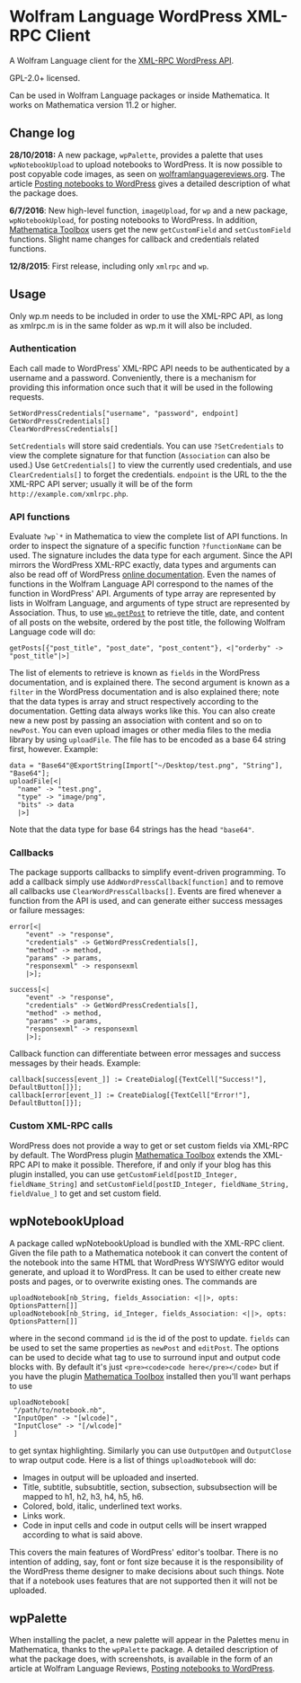 # Wolfram Language WordPress XML-RPC Client

A Wolfram Language client for the [XML-RPC WordPress API](http://codex.wordpress.org/XML-RPC_WordPress_API).

GPL-2.0+ licensed.

Can be used in Wolfram Language packages or inside Mathematica. It works on Mathematica version 11.2 or higher.

## Change log

**28/10/2018:** A new package, `wpPalette`, provides a palette that uses `wpNotebookUpload` to upload notebooks to WordPress. It is now possible to post copyable code images, as seen on [wolframlanguagereviews.org](wolframlanguagereviews.org). The article [Posting notebooks to WordPress](http://wolframlanguagereviews.org/2018/10/28/posting-notebooks-to-wordpress/) gives a detailed description of what the package does.

**6/7/2016**: New high-level function, `imageUpload`, for `wp` and a new package, `wpNotebookUpload`, for posting notebooks to WordPress. In addition, [Mathematica Toolbox](https://wordpress.org/plugins/mathematica-toolbox/) users get the new `getCustomField` and `setCustomField` functions. Slight name changes for callback and credentials related functions.

**12/8/2015**: First release, including only `xmlrpc` and `wp`.

## Usage

Only wp.m needs to be included in order to use the XML-RPC API, as long as xmlrpc.m is in the same folder as wp.m it will also be included.

### Authentication

Each call made to WordPress' XML-RPC API needs to be authenticated by a username and a password. Conveniently, there is a mechanism for providing this information once such that it will be used in the following requests.

	SetWordPressCredentials["username", "password", endpoint]
	GetWordPressCredentials[]
	ClearWordPressCredentials[]

`SetCredentials` will store said credentials. You can use `?SetCredentials` to view the complete signature for that function (`Association` can also be used.) Use `GetCredentials[]` to view the currently used credentials, and use `ClearCredentials[]` to forget the credentials. `endpoint` is the URL to the the XML-RPC API server; usually it will be of the form `http://example.com/xmlrpc.php`.

### API functions
Evaluate ``?wp`*`` in Mathematica to view the complete list of API functions. In order to inspect the signature of a specific function `?functionName` can be used. The signature includes the data type for each argument. Since the API mirrors the WordPress XML-RPC exactly, data types and arguments can also be read off of WordPress [online documentation](http://codex.wordpress.org/XML-RPC_WordPress_API). Even the names of functions in the Wolfram Language API correspond to the names of the function in WordPress' API. Arguments of type array are represented by lists in Wolfram Language, and arguments of type struct are represented by Association. Thus, to use [`wp.getPost`](http://codex.wordpress.org/XML-RPC_WordPress_API/Posts) to retrieve the title, date, and content of all posts on the website, ordered by the post title, the following Wolfram Language code will do:

	getPosts[{"post_title", "post_date", "post_content"}, <|"orderby" -> "post_title"|>]

The list of elements to retrieve is known as `fields` in the WordPress documentation, and is explained there. The second argument is known as a `filter` in the WordPress documentation and is also explained there; note that the data types is array and struct respectively according to the documentation. Getting data always works like this. You can also create new a new post by passing an association with content and so on to `newPost`. You can even upload images or other media files to the media library by using `uploadFile`. The file has to be encoded as a base 64 string first, however. Example:

	data = "Base64"@ExportString[Import["~/Desktop/test.png", "String"], "Base64"];
	uploadFile[<|
      "name" -> "test.png",
      "type" -> "image/png",
      "bits" -> data
      |>]

Note that the data type for base 64 strings has the head `"base64"`.

### Callbacks
The package supports callbacks to simplify event-driven programming. To add a callback simply use `AddWordPressCallback[function]` and to remove all callbacks use `ClearWordPressCallbacks[]`. Events are fired whenever a function from the API is used, and can generate either success messages or failure messages:

    error[<|
        "event" -> "response",
        "credentials" -> GetWordPressCredentials[],
        "method" -> method,
        "params" -> params,
        "responsexml" -> responsexml
        |>];

    success[<|
        "event" -> "response",
        "credentials" -> GetWordPressCredentials[],
        "method" -> method,
        "params" -> params,
        "responsexml" -> responsexml
        |>];

Callback function can differentiate between error messages and success messages by their heads. Example:

	callback[success[event_]] := CreateDialog[{TextCell["Success!"], DefaultButton[]}];
	callback[error[event_]] := CreateDialog[{TextCell["Error!"], DefaultButton[]}];
	
### Custom XML-RPC calls
WordPress does not provide a way to get or set custom fields via XML-RPC by default. The WordPress plugin [Mathematica Toolbox](https://wordpress.org/plugins/mathematica-toolbox/) extends the XML-RPC API to make it possible. Therefore, if and only if your blog has this plugin installed, you can use `getCustomField[postID_Integer, fieldName_String]` and `setCustomField[postID_Integer, fieldName_String, fieldValue_]` to get and set custom field.

## wpNotebookUpload
A package called wpNotebookUpload is bundled with the XML-RPC client. Given the file path to a Mathematica notebook it can convert the content of the notebook into the same HTML that WordPress WYSIWYG editor would generate, and upload it to WordPress. It can be used to either create new posts and pages, or to overwrite existing ones. The commands are

    uploadNotebook[nb_String, fields_Association: <||>, opts: OptionsPattern[]]
    uploadNotebook[nb_String, id_Integer, fields_Association: <||>, opts: OptionsPattern[]]
    
where in the second command `id` is the id of the post to update. `fields` can be used to set the same properties as `newPost` and `editPost`. The options can be used to decide what tag to use to surround input and output code blocks with. By default it's just `<pre><code>code here</pre></code>` but if you have the plugin [Mathematica Toolbox](https://wordpress.org/plugins/mathematica-toolbox/) installed then you'll want perhaps to use

    uploadNotebook[
     "/path/to/notebook.nb",
     "InputOpen" -> "[wlcode]",
     "InputClose" -> "[/wlcode]"
     ]
     
to get syntax highlighting. Similarly you can use `OutputOpen` and `OutputClose` to wrap output code. Here is a list of things `uploadNotebook` will do:

 - Images in output will be uploaded and inserted.
 - Title, subtitle, subsubtitle, section, subsection, subsubsection will be mapped to h1, h2, h3, h4, h5, h6.
 - Colored, bold, italic, underlined text works.
 - Links work.
 - Code in input cells and code in output cells will be insert wrapped according to what is said above.

This covers the main features of WordPress' editor's toolbar. There is no intention of adding, say, font or font size because it is the responsibility of the WordPress theme designer to make decisions about such things. Note that if a notebook uses features that are not supported then it will not be uploaded.

## wpPalette
When installing the paclet, a new palette will appear in the Palettes menu in Mathematica, thanks to the `wpPalette` package. A detailed description of what the package does, with screenshots, is available in the form of an article at Wolfram Language Reviews, [Posting notebooks to WordPress](http://wolframlanguagereviews.org/2018/10/28/posting-notebooks-to-wordpress/).